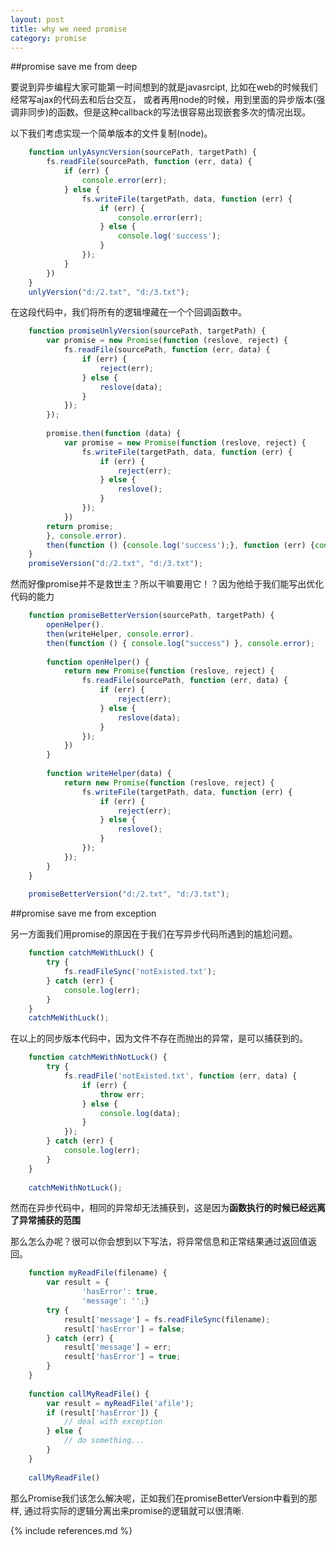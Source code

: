 ```yaml
---
layout: post
title: why we need promise
category: promise
---
```


##promise save me from deep

要说到异步编程大家可能第一时间想到的就是javasrcipt, 比如在web的时候我们经常写ajax的代码去和后台交互，
或者再用node的时候，用到里面的异步版本(强调非同步)的函数。但是这种callback的写法很容易出现嵌套多次的情况出现。

以下我们考虑实现一个简单版本的文件复制(node)。

```javascript
    function unlyAsyncVersion(sourcePath, targetPath) {
        fs.readFile(sourcePath, function (err, data) {
            if (err) {
                console.error(err);
            } else {
                fs.writeFile(targetPath, data, function (err) {
                    if (err) {
                        console.error(err);                    
                    } else {
                        console.log('success');
                    }
                });
            }
        })
    }
    unlyVersion("d:/2.txt", "d:/3.txt");
```

在这段代码中，我们将所有的逻辑埋藏在一个个回调函数中。

```javascript
    function promiseUnlyVersion(sourcePath, targetPath) {
        var promise = new Promise(function (reslove, reject) {
            fs.readFile(sourcePath, function (err, data) {
                if (err) {
                    reject(err);
                } else {
                    reslove(data);
                }
            });
        });
        
        promise.then(function (data) {
            var promise = new Promise(function (reslove, reject) {
                fs.writeFile(targetPath, data, function (err) {
                    if (err) {
                        reject(err);
                    } else {
                        reslove();
                    }
                });            
            })
        return promise;
        }, console.error).
        then(function () {console.log('success');}, function (err) {console.log(err);});
    }
    promiseVersion("d:/2.txt", "d:/3.txt");

```

然而好像promise并不是救世主？所以干嘛要用它！？因为他给于我们能写出优化代码的能力

```javascript
    function promiseBetterVersion(sourcePath, targetPath) {    
        openHelper().
        then(writeHelper, console.error).
        then(function () { console.log("success") }, console.error);
    
        function openHelper() {
            return new Promise(function (reslove, reject) {
                fs.readFile(sourcePath, function (err, data) {
                    if (err) {
                        reject(err);
                    } else {
                        reslove(data);
                    }
                });
            })
        }
        
        function writeHelper(data) {
            return new Promise(function (reslove, reject) {
                fs.writeFile(targetPath, data, function (err) {
                    if (err) {
                        reject(err);
                    } else {
                        reslove();
                    }
                });            
            });
        }
    }
    
    promiseBetterVersion("d:/2.txt", "d:/3.txt");
```
##promise save me from exception

另一方面我们用promise的原因在于我们在写异步代码所遇到的尴尬问题。

```javascript
    function catchMeWithLuck() {
        try {
            fs.readFileSync('notExisted.txt');
        } catch (err) {
            console.log(err);
        }
    }
    catchMeWithLuck();
```

在以上的同步版本代码中，因为文件不存在而抛出的异常，是可以捕获到的。

```javascript
    function catchMeWithNotLuck() {
        try {
            fs.readFile('notExisted.txt', function (err, data) {
                if (err) {
                    throw err;
                } else {
                    console.log(data);
                }
            });
        } catch (err) {
            console.log(err);
        }
    }
    
    catchMeWithNotLuck();
```

然而在异步代码中，相同的异常却无法捕获到，这是因为**函数执行的时候已经远离了异常捕获的范围**

那么怎么办呢？很可以你会想到以下写法，将异常信息和正常结果通过返回值返回。

```javascript
    function myReadFile(filename) {
        var result = {
                'hasError': true,
                'message': '';}
        try {
            result['message'] = fs.readFileSync(filename);
            result['hasError'] = false;
        } catch (err) {
            result['message'] = err;
            result['hasError'] = true;
        }
    }
    
    function callMyReadFile() {
        var result = myReadFile('afile');
        if (result['hasError']) {
            // deal with exception
        } else {
            // do something...
        }
    }
    
    callMyReadFile()
```

那么Promise我们该怎么解决呢，正如我们在promiseBetterVersion中看到的那样, 通过将实际的逻辑分离出来promise的逻辑就可以很清晰.

{% include references.md %}
 
